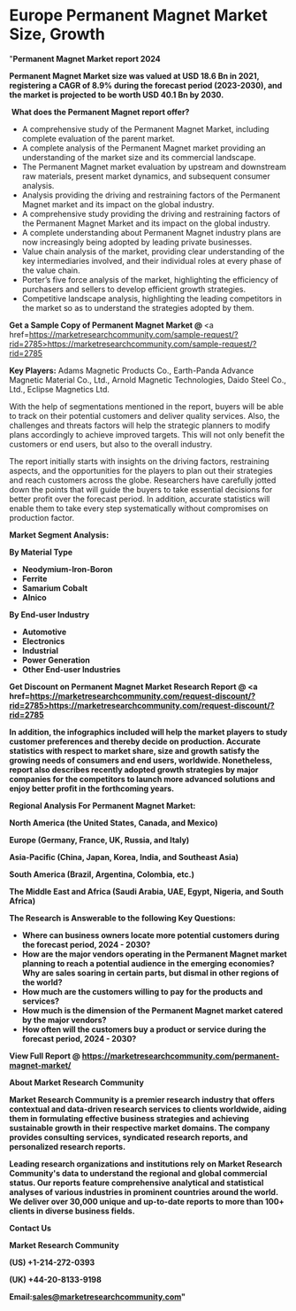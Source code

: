 # Europe Permanent Magnet Market Size, Growth
"<strong>Permanent Magnet Market report 2024</strong>

<strong>Permanent Magnet Market size was valued at USD 18.6 Bn in 2021, registering a CAGR of 8.9% during the forecast period (2023-2030), and the market is projected to be worth USD 40.1 Bn by 2030.</strong>

 <strong><b>What does the Permanent Magnet report offer?</b></strong>
<ul>
  <li>A comprehensive study of the Permanent Magnet Market, including complete evaluation of the parent market.</li>
  <li>A complete analysis of the Permanent Magnet market providing an understanding of the market size and its commercial landscape.</li>
  <li>The Permanent Magnet market evaluation by upstream and downstream raw materials, present market dynamics, and subsequent consumer analysis.</li>
  <li>Analysis providing the driving and restraining factors of the Permanent Magnet market and its impact on the global industry.</li>
  <li>A comprehensive study providing the driving and restraining factors of the Permanent Magnet Market and its impact on the global industry.</li>
  <li>A complete understanding about Permanent Magnet industry plans are now increasingly being adopted by leading private businesses.</li>
  <li>Value chain analysis of the market, providing clear understanding of the key intermediaries involved, and their individual roles at every phase of the value chain.</li>
  <li>Porter’s five force analysis of the market, highlighting the efficiency of purchasers and sellers to develop efficient growth strategies.</li>
  <li>Competitive landscape analysis, highlighting the leading competitors in the market so as to understand the strategies adopted by them.</li>
</ul>

<strong>Get a Sample Copy of Permanent Magnet Market @ </strong><a href=https://marketresearchcommunity.com/sample-request/?rid=2785><u>https://marketresearchcommunity.com/sample-request/?rid=2785</u></a>

<strong>Key Players:</strong> 
Adams Magnetic Products Co., Earth-Panda Advance Magnetic Material Co., Ltd., Arnold Magnetic Technologies, Daido Steel Co., Ltd., Eclipse Magnetics Ltd.

With the help of segmentations mentioned in the report, buyers will be able to track on their potential customers and deliver quality services. Also, the challenges and threats factors will help the strategic planners to modify plans accordingly to achieve improved targets. This will not only benefit the customers or end users, but also to the overall industry.

The report initially starts with insights on the driving factors, restraining aspects, and the opportunities for the players to plan out their strategies and reach customers across the globe. Researchers have carefully jotted down the points that will guide the buyers to take essential decisions for better profit over the forecast period. In addition, accurate statistics will enable them to take every step systematically without compromises on production factor.

<strong>Market Segment Analysis:</strong>


<strong><strong>By Material Type</strong></h4>
<ul>
 	<li>Neodymium-Iron-Boron</li>
 	<li>Ferrite</li>
 	<li>Samarium Cobalt</li>
 	<li>Alnico</li>
</ul>
<strong><strong>By End-user Industry</strong></h4>
<ul>
 	<li>Automotive</li>
 	<li>Electronics</li>
 	<li>Industrial</li>
 	<li>Power Generation</li>
 	<li>Other End-user Industries</li>
</ul>

<strong>Get Discount on Permanent Magnet Market Research Report @ </b></strong><a href=https://marketresearchcommunity.com/request-discount/?rid=2785><u>https://marketresearchcommunity.com/request-discount/?rid=2785</u></a>

In addition, the infographics included will help the market players to study customer preferences and thereby decide on production. Accurate statistics with respect to market share, size and growth satisfy the growing needs of consumers and end users, worldwide. Nonetheless, report also describes recently adopted growth strategies by major companies for the competitors to launch more advanced solutions and enjoy better profit in the forthcoming years.

<strong>Regional Analysis For Permanent Magnet Market:</strong>

<strong>North America</strong> (the United States, Canada, and Mexico)

<strong>Europe</strong> (Germany, France, UK, Russia, and Italy)

<strong>Asia-Pacific</strong> (China, Japan, Korea, India, and Southeast Asia)

<strong>South America</strong> (Brazil, Argentina, Colombia, etc.)

<strong>The Middle East and Africa</strong> (Saudi Arabia, UAE, Egypt, Nigeria, and South Africa)

<strong>The Research is Answerable to the following Key Questions:</strong>
<ul>
 	<li>Where can business owners locate more potential customers during the forecast period, 2024 - 2030?</li>
 	<li>How are the major vendors operating in the Permanent Magnet market planning to reach a potential audience in the emerging economies? Why are sales soaring in certain parts, but dismal in other regions of the world?</li>
 	<li>How much are the customers willing to pay for the products and services?</li>
 	<li>How much is the dimension of the Permanent Magnet market catered by the major vendors?</li>
 	<li>How often will the customers buy a product or service during the forecast period, 2024 - 2030?</li>
</ul>

<strong>View Full Report @</strong> <a href=https://marketresearchcommunity.com/permanent-magnet-market/>https://marketresearchcommunity.com/permanent-magnet-market/</a>

<strong>About Market Research Community</strong>

Market Research Community is a premier research industry that offers contextual and data-driven research services to clients worldwide, aiding them in formulating effective business strategies and achieving sustainable growth in their respective market domains. The company provides consulting services, syndicated research reports, and personalized research reports.

Leading research organizations and institutions rely on Market Research Community's data to understand the regional and global commercial status. Our reports feature comprehensive analytical and statistical analyses of various industries in prominent countries around the world. We deliver over 30,000 unique and up-to-date reports to more than 100+ clients in diverse business fields.

<strong>Contact Us</strong>

<strong>Market Research Community</strong>

(US) +1-214-272-0393

(UK) +44-20-8133-9198

<strong>Email:</strong>sales@marketresearchcommunity.com"
